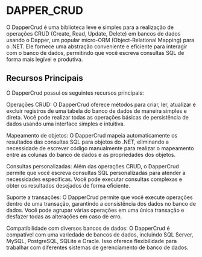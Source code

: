 # DAPPER_CRUD
O DapperCrud é uma biblioteca leve e simples para a realização de operações CRUD (Create, Read, Update, Delete) em bancos de dados usando o Dapper, um popular micro-ORM (Object-Relational Mapping) para o .NET. Ele fornece uma abstração conveniente e eficiente para interagir com o banco de dados, permitindo que você escreva consultas SQL de forma mais legível e produtiva.

## Recursos Principais
O DapperCrud possui os seguintes recursos principais:

Operações CRUD: O DapperCrud oferece métodos para criar, ler, atualizar e excluir registros de uma tabela do banco de dados de maneira simples e direta. Você pode realizar todas as operações básicas de persistência de dados usando uma interface simples e intuitiva.

Mapeamento de objetos: O DapperCrud mapeia automaticamente os resultados das consultas SQL para objetos do .NET, eliminando a necessidade de escrever código manualmente para realizar o mapeamento entre as colunas do banco de dados e as propriedades dos objetos.

Consultas personalizadas: Além das operações CRUD, o DapperCrud permite que você escreva consultas SQL personalizadas para atender a necessidades específicas. Você pode executar consultas complexas e obter os resultados desejados de forma eficiente.

Suporte a transações: O DapperCrud permite que você execute operações dentro de uma transação, garantindo a consistência dos dados no banco de dados. Você pode agrupar várias operações em uma única transação e desfazer todas as alterações em caso de erro.

Compatibilidade com diversos bancos de dados: O DapperCrud é compatível com uma variedade de bancos de dados, incluindo SQL Server, MySQL, PostgreSQL, SQLite e Oracle. Isso oferece flexibilidade para trabalhar com diferentes sistemas de gerenciamento de banco de dados.
